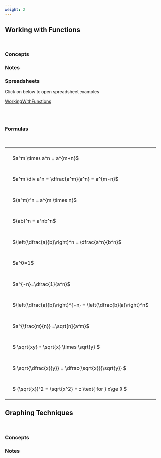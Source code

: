 ```yaml
---
weight: 2
---
```


## Working with Functions
<br>

###   Concepts 




###   Notes 


###  Spreadsheets  


Click on below to open spreadsheet examples

[WorkingWithFunctions](https://github.com/charl-potgieter/AustralianSchoolMaths/raw/main/WebsiteCreator/spreadsheets/WorkingWithFunctions.xlsx)
<BR><BR>



<br>


### Formulas
<br>
<style type="text/css">
#T_standard_a9b7830f6fdf0b9e th.col_heading {
  text-align: left;
  font-size: 1em;
}
#T_standard_a9b7830f6fdf0b9e td {
  text-align: left;
  font-size: 1em;
  padding: 1.5em;
}
</style>
<table id="T_standard_a9b7830f6fdf0b9e">
  <thead>
  </thead>
  <tbody>
    <tr>
      <td id="T_standard_a9b7830f6fdf0b9e_row0_col0" class="data row0 col0" >$a^m \times a^n = a^{m+n}$</td>
    </tr>
    <tr>
      <td id="T_standard_a9b7830f6fdf0b9e_row1_col0" class="data row1 col0" >$a^m \div a^n = \dfrac{a^m}{a^n} = a^{m-n}$</td>
    </tr>
    <tr>
      <td id="T_standard_a9b7830f6fdf0b9e_row2_col0" class="data row2 col0" >$(a^m)^n = a^{m \times n}$</td>
    </tr>
    <tr>
      <td id="T_standard_a9b7830f6fdf0b9e_row3_col0" class="data row3 col0" >$(ab)^n = a^nb^n$</td>
    </tr>
    <tr>
      <td id="T_standard_a9b7830f6fdf0b9e_row4_col0" class="data row4 col0" >$\left(\dfrac{a}{b}\right)^n = \dfrac{a^n}{b^n}$</td>
    </tr>
    <tr>
      <td id="T_standard_a9b7830f6fdf0b9e_row5_col0" class="data row5 col0" >$a^0=1$</td>
    </tr>
    <tr>
      <td id="T_standard_a9b7830f6fdf0b9e_row6_col0" class="data row6 col0" >$a^{-n}=\dfrac{1}{a^n}$</td>
    </tr>
    <tr>
      <td id="T_standard_a9b7830f6fdf0b9e_row7_col0" class="data row7 col0" >$\left(\dfrac{a}{b}\right)^{-n} = \left(\dfrac{b}{a}\right)^n$</td>
    </tr>
    <tr>
      <td id="T_standard_a9b7830f6fdf0b9e_row8_col0" class="data row8 col0" >$a^{\frac{m}{n}} =\sqrt[n]{a^m}$</td>
    </tr>
    <tr>
      <td id="T_standard_a9b7830f6fdf0b9e_row9_col0" class="data row9 col0" >$ \sqrt{xy} = \sqrt{x} \times \sqrt{y} $</td>
    </tr>
    <tr>
      <td id="T_standard_a9b7830f6fdf0b9e_row10_col0" class="data row10 col0" >$ \sqrt{\dfrac{x}{y}} = \dfrac{\sqrt{x}}{\sqrt{y}} $</td>
    </tr>
    <tr>
      <td id="T_standard_a9b7830f6fdf0b9e_row11_col0" class="data row11 col0" >$ (\sqrt{x})^2 = \sqrt{x^2} = x \text{ for } x\ge 0 $</td>
    </tr>
  </tbody>
</table>


## Graphing Techniques
<br>

###   Concepts 




###   Notes 
<BR><BR>
